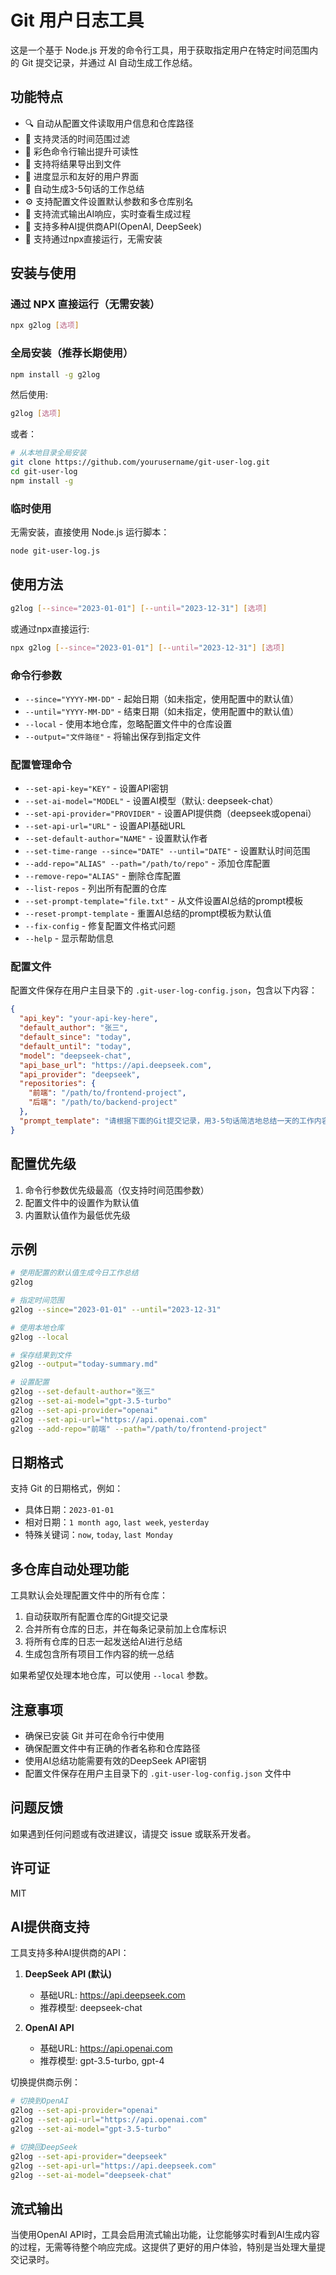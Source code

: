 # Git 用户日志工具

这是一个基于 Node.js 开发的命令行工具，用于获取指定用户在特定时间范围内的 Git 提交记录，并通过 AI 自动生成工作总结。

## 功能特点

- 🔍 自动从配置文件读取用户信息和仓库路径
- 📅 支持灵活的时间范围过滤
- 🎨 彩色命令行输出提升可读性
- 📁 支持将结果导出到文件
- 🔄 进度显示和友好的用户界面
- 🤖 自动生成3-5句话的工作总结
- ⚙️ 支持配置文件设置默认参数和多仓库别名
- 🌊 支持流式输出AI响应，实时查看生成过程
- 🔌 支持多种AI提供商API(OpenAI, DeepSeek)
- 🚀 支持通过npx直接运行，无需安装

## 安装与使用

### 通过 NPX 直接运行（无需安装）

```bash
npx g2log [选项]
```

### 全局安装（推荐长期使用）

```bash
npm install -g g2log
```

然后使用:

```bash
g2log [选项]
```

或者：

```bash
# 从本地目录全局安装
git clone https://github.com/yourusername/git-user-log.git
cd git-user-log
npm install -g
```

### 临时使用

无需安装，直接使用 Node.js 运行脚本：

```bash
node git-user-log.js
```

## 使用方法

```bash
g2log [--since="2023-01-01"] [--until="2023-12-31"] [选项]
```

或通过npx直接运行:

```bash
npx g2log [--since="2023-01-01"] [--until="2023-12-31"] [选项]
```

### 命令行参数

- `--since="YYYY-MM-DD"` - 起始日期（如未指定，使用配置中的默认值）
- `--until="YYYY-MM-DD"` - 结束日期（如未指定，使用配置中的默认值）
- `--local` - 使用本地仓库，忽略配置文件中的仓库设置
- `--output="文件路径"` - 将输出保存到指定文件

### 配置管理命令

- `--set-api-key="KEY"` - 设置API密钥
- `--set-ai-model="MODEL"` - 设置AI模型（默认: deepseek-chat）
- `--set-api-provider="PROVIDER"` - 设置API提供商（deepseek或openai）
- `--set-api-url="URL"` - 设置API基础URL
- `--set-default-author="NAME"` - 设置默认作者
- `--set-time-range --since="DATE" --until="DATE"` - 设置默认时间范围
- `--add-repo="ALIAS" --path="/path/to/repo"` - 添加仓库配置
- `--remove-repo="ALIAS"` - 删除仓库配置
- `--list-repos` - 列出所有配置的仓库
- `--set-prompt-template="file.txt"` - 从文件设置AI总结的prompt模板
- `--reset-prompt-template` - 重置AI总结的prompt模板为默认值
- `--fix-config` - 修复配置文件格式问题
- `--help` - 显示帮助信息

### 配置文件

配置文件保存在用户主目录下的 `.git-user-log-config.json`，包含以下内容：

```json
{
  "api_key": "your-api-key-here",
  "default_author": "张三",
  "default_since": "today",
  "default_until": "today",
  "model": "deepseek-chat",
  "api_base_url": "https://api.deepseek.com",
  "api_provider": "deepseek",
  "repositories": {
    "前端": "/path/to/frontend-project",
    "后端": "/path/to/backend-project"
  },
  "prompt_template": "请根据下面的Git提交记录，用3-5句话简洁地总结一天的工作内容..."
}
```

## 配置优先级

1. 命令行参数优先级最高（仅支持时间范围参数）
2. 配置文件中的设置作为默认值
3. 内置默认值作为最低优先级

## 示例

```bash
# 使用配置的默认值生成今日工作总结
g2log

# 指定时间范围
g2log --since="2023-01-01" --until="2023-12-31"

# 使用本地仓库
g2log --local

# 保存结果到文件
g2log --output="today-summary.md"

# 设置配置
g2log --set-default-author="张三"
g2log --set-ai-model="gpt-3.5-turbo"
g2log --set-api-provider="openai"
g2log --set-api-url="https://api.openai.com"
g2log --add-repo="前端" --path="/path/to/frontend-project"
```

## 日期格式

支持 Git 的日期格式，例如：

- 具体日期：`2023-01-01`
- 相对日期：`1 month ago`, `last week`, `yesterday`
- 特殊关键词：`now`, `today`, `last Monday`

## 多仓库自动处理功能

工具默认会处理配置文件中的所有仓库：

1. 自动获取所有配置仓库的Git提交记录
2. 合并所有仓库的日志，并在每条记录前加上仓库标识
3. 将所有仓库的日志一起发送给AI进行总结
4. 生成包含所有项目工作内容的统一总结

如果希望仅处理本地仓库，可以使用 `--local` 参数。

## 注意事项

- 确保已安装 Git 并可在命令行中使用
- 确保配置文件中有正确的作者名称和仓库路径
- 使用AI总结功能需要有效的DeepSeek API密钥
- 配置文件保存在用户主目录下的 `.git-user-log-config.json` 文件中

## 问题反馈

如果遇到任何问题或有改进建议，请提交 issue 或联系开发者。

## 许可证

MIT 

## AI提供商支持

工具支持多种AI提供商的API：

1. **DeepSeek API (默认)**
   - 基础URL: https://api.deepseek.com
   - 推荐模型: deepseek-chat

2. **OpenAI API**
   - 基础URL: https://api.openai.com
   - 推荐模型: gpt-3.5-turbo, gpt-4

切换提供商示例：
```bash
# 切换到OpenAI
g2log --set-api-provider="openai"
g2log --set-api-url="https://api.openai.com"
g2log --set-ai-model="gpt-3.5-turbo"

# 切换回DeepSeek
g2log --set-api-provider="deepseek"
g2log --set-api-url="https://api.deepseek.com"
g2log --set-ai-model="deepseek-chat"
```

## 流式输出

当使用OpenAI API时，工具会启用流式输出功能，让您能够实时看到AI生成内容的过程，无需等待整个响应完成。这提供了更好的用户体验，特别是当处理大量提交记录时。 
